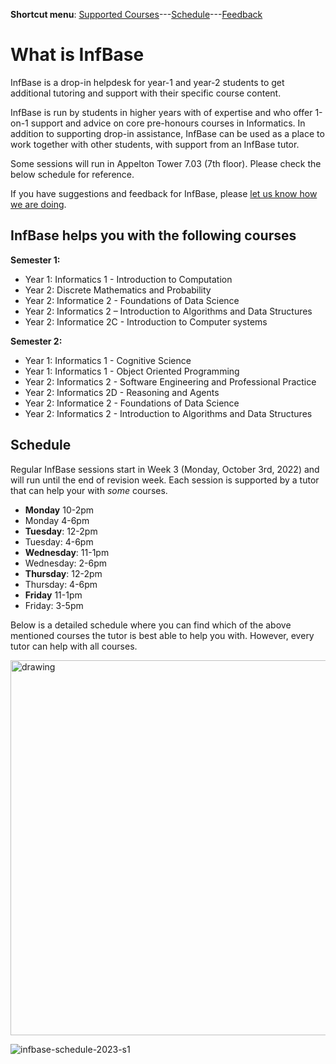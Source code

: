 **Shortcut menu**: [Supported Courses](#supported-courses)---[Schedule](#schedule)---[Feedback](feedback.html)

# What is InfBase

InfBase is a drop-in helpdesk for year-1 and year-2 students to get additional tutoring and support with their specific course content.

InfBase is run by students in higher years with of expertise and who offer 1-on-1 support and advice on core pre-honours courses in Informatics. In addition to supporting drop-in assistance, InfBase can be used as a place to work together with other students, with support from an InfBase tutor.

Some sessions will run in Appelton Tower 7.03 (7th floor). Please check the below schedule for reference. 

If you have suggestions and feedback for InfBase, please [let us know how we are doing](feedback.html).

## InfBase helps you with the following courses 

__Semester 1:__
* Year 1: Informatics 1 - Introduction to Computation
* Year 2: Discrete Mathematics and Probability
* Year 2: Informatice 2 - Foundations of Data Science
* Year 2: Informatics 2 – Introduction to Algorithms and Data Structures
* Year 2: Informatice 2C - Introduction to Computer systems

__Semester 2:__
* Year 1: Informatics 1 - Cognitive Science
* Year 1: Informatics 1 - Object Oriented Programming
* Year 2: Informatics 2 - Software Engineering and Professional Practice
* Year 2: Informatics 2D - Reasoning and Agents
* Year 2: Informatice 2 - Foundations of Data Science
* Year 2: Informatics 2 - Introduction to Algorithms and Data Structures

## Schedule

Regular InfBase sessions start in Week 3 (Monday, October 3rd, 2022) and will run until the end of revision week. Each session is supported by a tutor that can help your with *some* courses. 

* **Monday** 10-2pm 
* Monday 4-6pm
* **Tuesday**: 12-2pm
* Tuesday: 4-6pm
* **Wednesday**: 11-1pm
* Wednesday: 2-6pm
* **Thursday**: 12-2pm
* Thursday: 4-6pm
* **Friday** 11-1pm
* Friday: 3-5pm

Below is a detailed schedule where you can find which of the above mentioned courses the tutor is best able to help you with. However, every tutor can help with all courses. 

<img src="[drawing.jpg](https://github.com/infbase-learningsupport/infbase-learningsupport.github.io/assets/1230497/056fbfd8-6a73-425a-9934-3f5a50e763a2)" alt="drawing" width="600"/>

![infbase-schedule-2023-s1](https://github.com/infbase-learningsupport/infbase-learningsupport.github.io/assets/1230497/056fbfd8-6a73-425a-9934-3f5a50e763a2)


